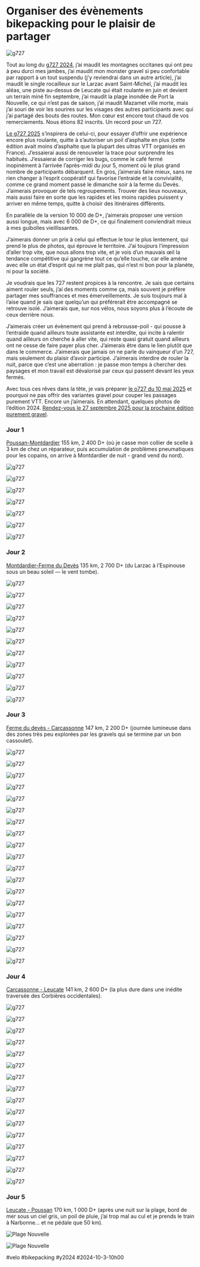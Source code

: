 # Organiser des évènements bikepacking pour le plaisir de partager

![g727](_i/2024-09-30-090205.webp)

Tout au long du [g727 2024](https://727bikepacking.fr/g727/), j’ai maudit les montagnes occitanes qui ont peu à peu durci mes jambes, j’ai maudit mon monster gravel si peu confortable par rapport à un tout suspendu (j’y reviendrai dans un autre article), j’ai maudit le single rocailleux sur le Larzac avant Saint-Michel, j’ai maudit les aléas, une piste au-dessus de Leucate qui était roulante en juin et devient un terrain miné fin septembre, j’ai maudit la plage inondée de Port la Nouvelle, ce qui n’est pas de saison, j’ai maudit Mazamet ville morte, mais j’ai souri de voir les sourires sur les visages des autres participants avec qui j’ai partagé des bouts des routes. Mon cœur est encore tout chaud de vos remerciements. Nous étions 82 inscrits. Un record pour un 727.

[Le g727 2025](https://727bikepacking.fr/g727-Grand-Depart/) s’inspirera de celui-ci, pour essayer d’offrir une expérience encore plus roulante, quitte à s’autoriser un poil d’asphalte en plus (cette édition avait moins d’asphalte que la plupart des ultras VTT organisés en France). J’essaierai aussi de renouveler la trace pour surprendre les habitués. J’essaierai de corriger les bugs, comme le café fermé inopinément à l’arrivée l’après-midi du jour 5, moment où le plus grand nombre de participants débarquent. En gros, j’aimerais faire mieux, sans ne rien changer à l’esprit coopératif qui favorise l’entraide et la convivialité, comme ce grand moment passé le dimanche soir à la ferme du Devès. J’aimerais provoquer de tels regroupements. Trouver des lieux nouveaux, mais aussi faire en sorte que les rapides et les moins rapides puissent y arriver en même temps, quitte à choisir des itinéraires différents.

En parallèle de la version 10 000 de D+, j’aimerais proposer une version aussi longue, mais avec 6 000 de D+, ce qui finalement conviendrait mieux à mes guibolles vieillissantes.

J’aimerais donner un prix à celui qui effectue le tour le plus lentement, qui prend le plus de photos, qui éprouve le territoire. J’ai toujours l’impression d’aller trop vite, que nous allons trop vite, et je vois d’un mauvais œil la tendance compétitive qui gangrène tout ce qu’elle touche, car elle amène avec elle un état d’esprit qui ne me plaît pas, qui n’est ni bon pour la planète, ni pour la société.

Je voudrais que les 727 restent propices à la rencontre. Je sais que certains aiment rouler seuls, j’ai des moments comme ça, mais souvent je préfère partager mes souffrances et mes émerveillements. Je suis toujours mal à l’aise quand je sais que quelqu’un qui préférerait être accompagné se retrouve isolé. J’aimerais que, sur nos vélos, nous soyons plus à l’écoute de ceux derrière nous.

J’aimerais créer un évènement qui prend à rebrousse-poil - qui pousse à l’entraide quand ailleurs toute assistante est interdite, qui incite à ralentir quand ailleurs on cherche à aller vite, qui reste quasi gratuit quand ailleurs ont ne cesse de faire payer plus cher. J’aimerais être dans le lien plutôt que dans le commerce. J’aimerais que jamais on ne parle du vainqueur d’un 727, mais seulement du plaisir d’avoir participé. J’aimerais interdire de rouler la nuit, parce que c’est une aberration : je passe mon temps à chercher des paysages et mon travail est dévalorisé par ceux qui passent devant les yeux fermés.

Avec tous ces rêves dans la tête, je vais préparer [le o727 du 10 mai 2025](https://727bikepacking.fr/727-Grand-Depart/) et pourquoi ne pas offrir des variantes gravel pour couper les passages purement VTT. Encore un j’aimerais. En attendant, quelques photos de l’édition 2024. [Rendez-vous le 27 septembre 2025 pour la prochaine édition purement gravel](https://727bikepacking.fr/g727-Grand-Depart/).

### Jour 1

[Poussan-Montdardier](https://www.strava.com/activities/12556706110) 155 km, 2 400 D+ (où je casse mon collier de scelle à 3 km de chez un réparateur, puis accumulation de problèmes pneumatiques pour les copains, on arrive à Montdardier de nuit - grand vend du nord).

![g727](_i/2024-09-28-134649.webp)

![g727](_i/2024-09-28-142456.webp)

![g727](_i/2024-09-28-142709.webp)

![g727](_i/2024-09-28-143619.webp)

![g727](_i/2024-09-28-143626.webp)

![g727](_i/2024-09-28-161207.webp)

![g727](_i/2024-09-28-163922.webp)

### Jour 2

[Montdardier-Ferme du Devès](https://www.strava.com/activities/12556731622) 135 km, 2 700 D+ (du Larzac à l’Espinouse sous un beau soleil — le vent tombe).

![g727](_i/2024-09-29-085313.webp)

![g727](_i/2024-09-29-091521.webp)

![g727](_i/2024-09-29-091539.webp)

![g727](_i/2024-09-29-092126.webp)

![g727](_i/2024-09-29-092652.webp)

![g727](_i/2024-09-29-093116.webp)

![g727](_i/2024-09-29-093731.webp)

![g727](_i/2024-09-29-095635.webp)

![g727](_i/2024-09-29-102238.webp)

![g727](_i/2024-09-29-181116.webp)

![g727](_i/2024-09-29-181123.webp)

### Jour 3

[Ferme du devès - Carcassonne](https://www.strava.com/activities/12556760623) 147 km, 2 200 D+ (journée lumineuse dans des zones très peu explorées par les gravels qui se termine par un bon cassoulet).

![g727](_i/2024-09-30-085021.webp)

![g727](_i/2024-09-30-090457.webp)

![g727](_i/2024-09-30-093839.webp)

![g727](_i/2024-09-30-093847.webp)

![g727](_i/2024-09-30-094549.webp)

![g727](_i/2024-09-30-094611.webp)

![g727](_i/2024-09-30-104034.webp)

![g727](_i/2024-09-30-104652.webp)

![g727](_i/2024-09-30-104818.webp)

![g727](_i/2024-09-30-105143.webp)

![g727](_i/2024-09-30-105506.webp)

![g727](_i/2024-09-30-154050.webp)

![g727](_i/2024-09-30-154421.webp)

![g727](_i/2024-09-30-161717.webp)

![g727](_i/2024-09-30-163905.webp)

![g727](_i/2024-09-30-171045.webp)

![g727](_i/2024-09-30-171501.webp)

![g727](_i/2024-09-30-173914.webp)

![g727](_i/2024-09-30-202715.webp)

### Jour 4

[Carcassonne - Leucate](https://www.strava.com/activities/12556772806) 141 km, 2 600 D+ (la plus dure dans une inédite traversée des Corbières occidentales).

![g727](_i/2024-10-01-065852.webp)

![g727](_i/2024-10-01-071342.webp)

![g727](_i/2024-10-01-082422.webp)

![g727](_i/2024-10-01-082601.webp)

![g727](_i/2024-10-01-090407.webp)

![g727](_i/2024-10-01-103031.webp)

![g727](_i/2024-10-01-114657.webp)

![g727](_i/2024-10-01-115655.webp)

![g727](_i/2024-10-01-121740.webp)

![g727](_i/2024-10-01-124436.webp)

![g727](_i/2024-10-01-135317.webp)

![g727](_i/2024-10-01-190041.webp)

![g727](_i/2024-10-01-190628.webp)

![g727](_i/2024-10-01-190744.webp)

![g727](_i/2024-10-01-191138.webp)

![g727](_i/2024-10-01-191814.webp)

### Jour 5

[Leucate - Poussan](https://www.strava.com/activities/12558796895) 170 km, 1 000 D+ (après une nuit sur la plage, bord de mer sous un ciel gris, un poil de pluie, j’ai trop mal au cul et je prends le train à Narbonne… et ne pédale que 50 km).

![Plage Nouvelle](_i/2024-10-02-074114.webp)

![Plage Nouvelle](_i/2024-10-02-075313.webp)

#velo #bikepacking #y2024 #2024-10-3-10h00
